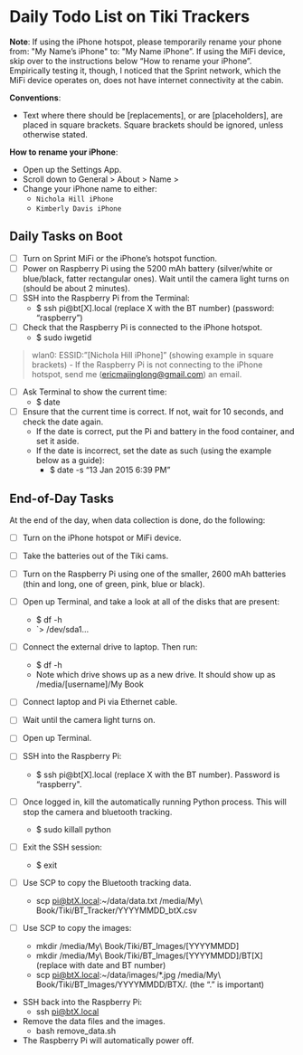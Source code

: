 # Daily Todo List on Tiki Trackers

**Note**: If using the iPhone hotspot, please temporarily rename your phone from: "My Name’s iPhone" to: "My Name iPhone”. If using the MiFi device, skip over to the instructions below “How to rename your iPhone”. Empirically testing it, though, I noticed that the Sprint network, which the MiFi device operates on, does not have internet connectivity at the cabin.

**Conventions**:

- Text where there should be [replacements], or are [placeholders], are placed in square brackets. Square brackets should be ignored, unless otherwise stated.

**How to rename your iPhone**:

- Open up the Settings App.
- Scroll down to General > About > Name >
- Change your iPhone name to either:
    - `Nichola Hill iPhone`
    - `Kimberly Davis iPhone`

## Daily Tasks on Boot

- [ ] Turn on Sprint MiFi or the iPhone’s hotspot function.
- [ ] Power on Raspberry Pi using the 5200 mAh battery (silver/white or blue/black, fatter rectangular ones). Wait until the camera light turns on (should be about 2 minutes).
- [ ] SSH into the Raspberry Pi from the Terminal:
    - $ ssh pi@bt[X].local (replace X with the BT number) (password: “raspberry”)
- [ ] Check that the Raspberry Pi is connected to the iPhone hotspot.
    - $ sudo iwgetid
> wlan0:   ESSID:”[Nichola Hill iPhone]” (showing example in square brackets)
    - If the Raspberry Pi is not connecting to the iPhone hotspot, send me (ericmajinglong@gmail.com) an email.
- [ ] Ask Terminal to show the current time:
    - $ date
- [ ] Ensure that the current time is correct. If not, wait for 10 seconds, and check the date again.
    - If the date is correct, put the Pi and battery in the food container, and set it aside.
    - If the date is incorrect, set the date as such (using the example below as a guide):
        - $ date -s “13 Jan 2015 6:39 PM”

## End-of-Day Tasks

At the end of the day, when data collection is done, do the following:

- [ ] Turn on the iPhone hotspot or MiFi device.

- [ ] Take the batteries out of the Tiki cams.
- [ ] Turn on the Raspberry Pi using one of the smaller, 2600 mAh batteries (thin and long, one of green, pink, blue or black).
- [ ] Open up Terminal, and take a look at all of the disks that are present:
    - $ df -h
    - `> /dev/sda1…
- [ ] Connect the external drive to laptop. Then run:
    - $ df -h
    - Note which drive shows up as a new drive. It should show up as /media/[username]/My Book
- [ ] Connect laptop and Pi via Ethernet cable.
- [ ] Wait until the camera light turns on.
- [ ] Open up Terminal.
- [ ] SSH into the Raspberry Pi:
    - $ ssh pi@bt[X].local (replace X with the BT number). Password is “raspberry".
- [ ] Once logged in, kill the automatically running Python process. This will stop the camera and bluetooth tracking.
    - $ sudo killall python
- [ ] Exit the SSH session:
    - $ exit
- [ ] Use SCP to copy the Bluetooth tracking data.
    - scp pi@btX.local:~/data/data.txt /media/My\ Book/Tiki/BT_Tracker/YYYYMMDD_btX.csv
- [ ] Use SCP to copy the images:
    - mkdir /media/My\ Book/Tiki/BT_Images/[YYYYMMDD]
    - mkdir /media/My\ Book/Tiki/BT_Images/[YYYYMMDD]/BT[X] (replace with date and BT number)
    - scp pi@btX.local:~/data/images/*.jpg /media/My\ Book/Tiki/BT_Images/YYYYMMDD/BTX/. (the “.” is important)
- SSH back into the Raspberry Pi:
    - ssh pi@btX.local
- Remove the data files and the images.
    - bash remove_data.sh
- The Raspberry Pi will automatically power off.